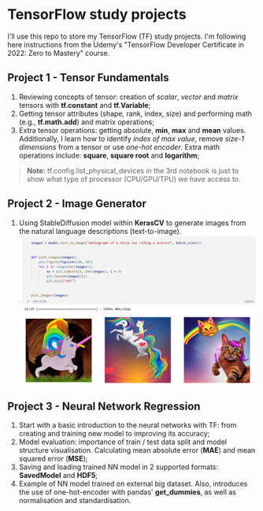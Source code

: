 # TensorFlow study projects
I'll use this repo to store my TensorFlow (TF) study projects. I'm following here instructions from the Udemy's "TensorFlow Developer Certificate in 2022: Zero to Mastery" course.

## Project 1 - Tensor Fundamentals
1. Reviewing concepts of tensor: creation of _scalar_, _vector_ and _matrix_ tensors with **tf.constant** and **tf.Variable**;
2. Getting tensor attributes (shape, rank, index, size) and performing math (e.g., **tf.math.add**) and matrix operations;
3. Extra tensor operations: getting absolute, **min**, **max** and **mean** values. Additionally, I learn how to identify _index of max value_, remove _size-1 dimensions_ from a tensor or use _one-hot encoder_. Extra math operations include: **square**, **square root** and **logarithm**;
> **Note:** tf.config.list_physical_devices in the 3rd notebook is just to show what type of processor (CPU/GPU/TPU) we have access to.

## Project 2 - Image Generator
1. Using StableDiffusion model within **KerasCV** to generate images from the natural language descriptions (text-to-image). 
![screenshot_2.1](images/Project2_KerasCV.png)

## Project 3 - Neural Network Regression
1. Start with a basic introduction to the neural networks with TF: from creating and training new model to improving its accuracy;
2. Model evaluation: importance of train / test data split and model structure visualisation. Calculating mean absolute error (**MAE**) and mean squared error (**MSE**);
3. Saving and loading trained NN model in 2 supported formats: **SavedModel** and **HDF5**;
4. Example of NN model trained on external big dataset. Also, introduces the use of one-hot-encoder with pandas' **get_dummies**, as well as normalisation and standardisation.
